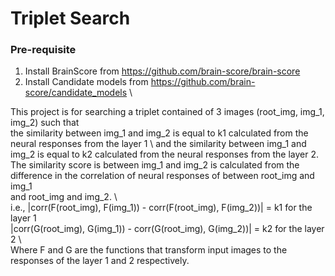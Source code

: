 # Triplet Search
 
### Pre-requisite
1. Install BrainScore from https://github.com/brain-score/brain-score
2. Install Candidate models from https://github.com/brain-score/candidate_models \

This project is for searching a triplet contained of 3 images (root_img, img_1, img_2) such that \
the similarity between img_1 and img_2 is equal to k1 calculated from the neural responses from the layer 1 \ 
and the similarity between img_1 and img_2 is equal to k2 calculated from the neural responses from the layer 2. \
The similarity score is between img_1 and img_2 is calculated from the difference in the correlation of neural responses of between root_img and img_1 \
and root_img and img_2. \ \
i.e., |corr(F(root_img), F(img_1)) - corr(F(root_img), F(img_2))| = k1 for the layer 1 \
|corr(G(root_img), G(img_1)) - corr(G(root_img), G(img_2))| = k2 for the layer 2  \ \
Where F and G are the functions that transform input images to the responses of the layer 1 and 2 respectively.
